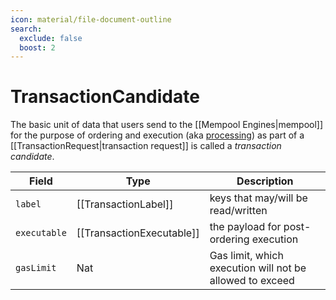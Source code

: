```yaml
---
icon: material/file-document-outline
search:
  exclude: false
  boost: 2
---
```


# TransactionCandidate

The basic unit of data that users send to
the [[Mempool Engines|mempool]] for the purpose of ordering and execution
(aka [processing](https://en.wikipedia.org/wiki/Transaction_processing))
as part of a [[TransactionRequest|transaction request]] is called a _transaction candidate_.

| Field        | Type                      | Description                             |
|--------------|---------------------------|-----------------------------------------|
| `label`      | [[TransactionLabel]]      | keys that may/will be read/written      |
| `executable` | [[TransactionExecutable]] | the payload for post-ordering execution |
| `gasLimit`   | Nat                       | Gas limit, which execution will not be allowed to exceed |